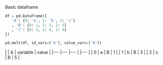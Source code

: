 Basic dataframe
```python
df = pd.DataFrame({
   'A': {0: 'a', 1: 'b', 2: 'c'}
   , 'B': {0: 1, 1: 3, 2: 5}
   , 'C': {0: 2, 1: 4, 2: 6}
})
```

```python
pd.melt(df, id_vars=['A'], value_vars=['B'])
```
|   	|  A 	| variable  	| value |
|---	|---	|---	| |---	|
| 0 |   a	|   B	|   1	| 
| 1   |   b	|   B	|   3	|
| 2  |   c	|   B	|  5 	|

```python
```


```python
```
